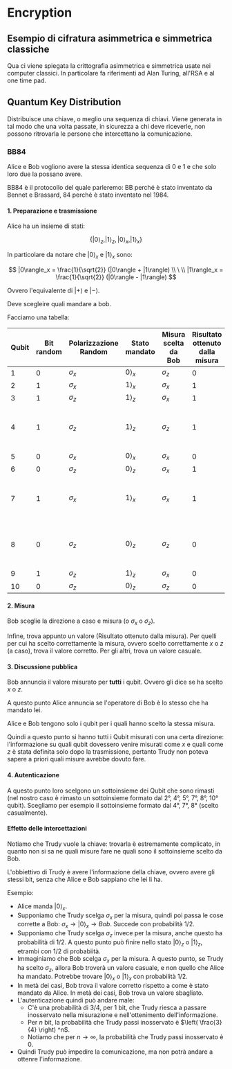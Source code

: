 # Encryption

## Esempio di cifratura asimmetrica e simmetrica classiche

Qua ci viene spiegata la crittografia asimmetrica e simmetrica usate nei computer classici. In particolare fa riferimenti ad Alan Turing, all'RSA e al one time pad.

## Quantum Key Distribution

Distribuisce una chiave, o meglio una sequenza di chiavi. Viene generata in tal modo che una volta passate, in sicurezza a chi deve riceverle, non possono ritrovarla le persone che intercettano la comunicazione.

### BB84

Alice e Bob vogliono avere la stessa identica sequenza di 0 e 1 e che solo loro due la possano avere.

BB84 è il protocollo del quale parleremo: BB perché è stato inventato da Bennet e Brassard, 84 perché è stato inventato nel 1984.

#### 1. Preparazione e trasmissione

Alice ha un insieme di stati:

$$
\{ |0\rangle_z, |1\rangle_z, |0\rangle_x, |1\rangle_x \}
$$

In particolare da notare che $|0\rangle_x$ e $|1\rangle_x$ sono:

$$
|0\rangle_x = \frac{1}{\sqrt{2}} (|0\rangle + |1\rangle)
\\ \ \\
|1\rangle_x = \frac{1}{\sqrt{2}} (|0\rangle - |1\rangle)
$$ 

Ovvero l'equivalente di $|+\rangle$ e $|-\rangle$.

Deve scegleire quali mandare a bob.

Facciamo una tabella:

| Qubit | Bit random | Polarizzazione Random | Stato mandato | Misura scelta da Bob | Risultato ottenuto dalla misura | Discussione pubblica | Auth | Chiave |
|-------|------------|----------------|---------------|------------|---|---|---|---|
| 1     | 0          | $\sigma_x$     | $0\rangle_x$ | $\sigma_z$ | 0 | -  |  |  |
| 2     | 1          | $\sigma_x$     | $1\rangle_x$ | $\sigma_x$ | 1 | ok |   | 1 |
| 3     | 1          | $\sigma_z$     | $1\rangle_z$ | $\sigma_x$ | 1 | -  |   |   |
| 4     | 1          | $\sigma_z$     | $1\rangle_z$ | $\sigma_z$ | 1 | ok | Ho misurato 1 - anche io - ok |  |
| 5     | 0          | $\sigma_x$     | $0\rangle_x$ | $\sigma_x$ | 0 | ok |   | 0 |
| 6     | 0          | $\sigma_z$     | $0\rangle_z$ | $\sigma_x$ | 1 | -  |   |   |
| 7     | 1          | $\sigma_x$     | $1\rangle_x$ | $\sigma_x$ | 1 | ok | Ho misurato 1 - anche io - ok |
| 8     | 0          | $\sigma_z$     | $0\rangle_z$ | $\sigma_z$ | 0 | ok | Ho misurato 0 - anche io - ok |
| 9     | 1          | $\sigma_z$     | $1\rangle_z$ | $\sigma_x$ | 0 | -  |   |   |
| 10    | 0          | $\sigma_z$     | $0\rangle_z$ | $\sigma_z$ | 0 | ok |   | 0 |

#### 2. Misura

Bob sceglie la direzione a caso e misura (o $\sigma_x$ o $\sigma_z$).

Infine, trova appunto un valore (Risultato ottenuto dalla misura). Per quelli per cui ha scelto correttamente la misura, ovvero scelto correttamente $x$ o $z$ (a caso), trova il valore corretto. Per gli altri, trova un valore casuale.

#### 3. Discussione pubblica

Bob annuncia il valore misurato per **tutti** i qubit. Ovvero gli dice se ha scelto $x$ o $z$.

A questo punto Alice annuncia se l'operatore di Bob è lo stesso che ha mandato lei.

Alice e Bob tengono solo i qubit per i quali hanno scelto la stessa misura.

Quindi a questo punto si hanno tutti i Qubit misurati con una certa direzione: l'informazione su quali qubit dovessero venire misurati come $x$ e quali come $z$ è stata definita solo dopo la trasmissione, pertanto Trudy non poteva sapere a priori quali misure avrebbe dovuto fare.

#### 4. Autenticazione

A questo punto loro scelgono un sottoinsieme dei Qubit che sono rimasti (nel nostro caso è rimasto un sottoinsieme formato dal 2°, 4°, 5°, 7°, 8°, 10° qubit). Scegliamo per esempio il sottoinsieme formato dal 4°, 7°, 8° (scelto casualmente).

#### Effetto delle intercettazioni

Notiamo che Trudy vuole la chiave: trovarla è estremamente complicato, in quanto non si sa ne quali misure fare ne quali sono il sottoinsieme scelto da Bob.

L'obbiettivo di Trudy è avere l'informazione della chiave, ovvero avere gli stessi bit, senza che Alice e Bob sappiano che lei li ha.

Esempio:
- Alice manda $|0\rangle_x$.
- Supponiamo che Trudy scelga $\sigma_x$ per la misura, quindi poi passa le cose corrette a Bob: $\sigma_x \rightarrow |0\rangle_x \rightarrow Bob$. Succede con probabilità 1/2.
- Supponiamo che Trudy scelga $\sigma_z$ invece per la misura, anche questo ha probabilità di 1/2. A questo punto può finire nello stato $|0\rangle_z$ o $|1\rangle_z$, etrambi con 1/2 di probabiità.
- Immaginiamo che Bob scelga $\sigma_x$ per la misura. A questo punto, se Trudy ha scelto $\sigma_z$, allora Bob troverà un valore casuale, e non quello che Alice ha mandato. Potrebbe trovare $|0\rangle_x$ o $|1\rangle_x$ con probabilità 1/2.
- In metà dei casi, Bob trova il valore corretto rispetto a come è stato mandato da Alice. In metà dei casi, Bob trova un valore sbagliato.
- L'autenticazione quindi può andare male:
  - C'è una probabilità di 3/4, per 1 bit, che Trudy riesca a passare inosservato nella misurazione e nell'ottenimento dell'informazione.
  - Per $n$ bit, la probabilità che Trudy passi inosservato è $\left( \frac{3}{4} \right) ^n$.
  - Notiamo che per $n \rightarrow \infty$, la probabilità che Trudy passi inosservato è 0.
- Quindi Trudy può impedire la comunicazione, ma non potrà andare a ottenre l'informazione.